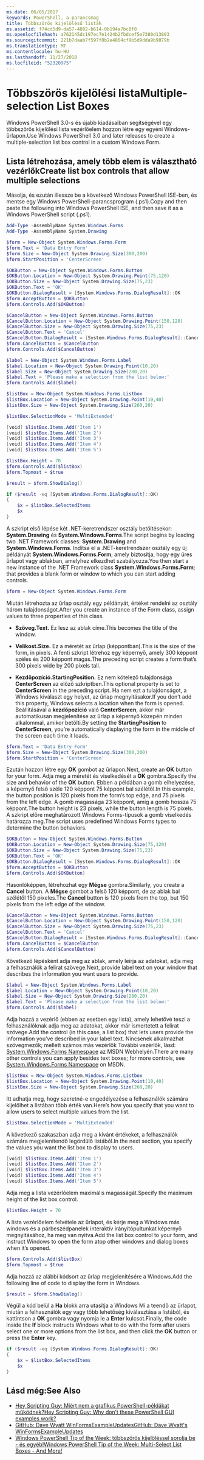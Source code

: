 ```yaml
---
ms.date: 06/05/2017
keywords: PowerShell, a parancsmag
title: Többszörös kijelölésű listák
ms.assetid: f74cd5d9-da57-4802-b614-0b194a7bc8f8
ms.openlocfilehash: a762145dc197ec7e1424b2fbdcef5e7380d13803
ms.sourcegitcommit: 221b7daab7f597f8b2e4864cf9b5d9dda9b9879b
ms.translationtype: MT
ms.contentlocale: hu-HU
ms.lasthandoff: 11/27/2018
ms.locfileid: "52320975"
---
```

# <a name="multiple-selection-list-boxes"></a><span data-ttu-id="2f4cc-103">Többszörös kijelölési lista</span><span class="sxs-lookup"><span data-stu-id="2f4cc-103">Multiple-selection List Boxes</span></span>

<span data-ttu-id="2f4cc-104">Windows PowerShell 3.0-s és újabb kiadásaiban segítségével egy többszörös kijelölési lista vezérlőelem hozzon létre egy egyéni Windows-űrlapon.</span><span class="sxs-lookup"><span data-stu-id="2f4cc-104">Use Windows PowerShell 3.0 and later releases to create a multiple-selection list box control in a custom Windows Form.</span></span>

## <a name="create-list-box-controls-that-allow-multiple-selections"></a><span data-ttu-id="2f4cc-105">Lista létrehozása, amely több elem is választható vezérlők</span><span class="sxs-lookup"><span data-stu-id="2f4cc-105">Create list box controls that allow multiple selections</span></span>

<span data-ttu-id="2f4cc-106">Másolja, és ezután illessze be a következő Windows PowerShell ISE-ben, és mentse egy Windows PowerShell-parancsprogram (.ps1).</span><span class="sxs-lookup"><span data-stu-id="2f4cc-106">Copy and then paste the following into Windows PowerShell ISE, and then save it as a Windows PowerShell script (.ps1).</span></span>

```powershell
Add-Type -AssemblyName System.Windows.Forms
Add-Type -AssemblyName System.Drawing

$form = New-Object System.Windows.Forms.Form
$form.Text = 'Data Entry Form'
$form.Size = New-Object System.Drawing.Size(300,200)
$form.StartPosition = 'CenterScreen'

$OKButton = New-Object System.Windows.Forms.Button
$OKButton.Location = New-Object System.Drawing.Point(75,120)
$OKButton.Size = New-Object System.Drawing.Size(75,23)
$OKButton.Text = 'OK'
$OKButton.DialogResult = [System.Windows.Forms.DialogResult]::OK
$form.AcceptButton = $OKButton
$form.Controls.Add($OKButton)

$CancelButton = New-Object System.Windows.Forms.Button
$CancelButton.Location = New-Object System.Drawing.Point(150,120)
$CancelButton.Size = New-Object System.Drawing.Size(75,23)
$CancelButton.Text = 'Cancel'
$CancelButton.DialogResult = [System.Windows.Forms.DialogResult]::Cancel
$form.CancelButton = $CancelButton
$form.Controls.Add($CancelButton)

$label = New-Object System.Windows.Forms.Label
$label.Location = New-Object System.Drawing.Point(10,20)
$label.Size = New-Object System.Drawing.Size(280,20)
$label.Text = 'Please make a selection from the list below:'
$form.Controls.Add($label)

$listBox = New-Object System.Windows.Forms.Listbox
$listBox.Location = New-Object System.Drawing.Point(10,40)
$listBox.Size = New-Object System.Drawing.Size(260,20)

$listBox.SelectionMode = 'MultiExtended'

[void] $listBox.Items.Add('Item 1')
[void] $listBox.Items.Add('Item 2')
[void] $listBox.Items.Add('Item 3')
[void] $listBox.Items.Add('Item 4')
[void] $listBox.Items.Add('Item 5')

$listBox.Height = 70
$form.Controls.Add($listBox)
$form.Topmost = $true

$result = $form.ShowDialog()

if ($result -eq [System.Windows.Forms.DialogResult]::OK)
{
    $x = $listBox.SelectedItems
    $x
}
```

<span data-ttu-id="2f4cc-107">A szkript első lépése két .NET-keretrendszer osztály betöltésekor: **System.Drawing** és **System.Windows.Forms**.</span><span class="sxs-lookup"><span data-stu-id="2f4cc-107">The script begins by loading two .NET Framework classes: **System.Drawing** and **System.Windows.Forms**.</span></span> <span data-ttu-id="2f4cc-108">Indítsa el a .NET-keretrendszer osztály egy új példányát **System.Windows.Forms.Form**; amely biztosítja, hogy egy üres űrlapot vagy ablakban, amelyhez elkezdhet szabályozza.</span><span class="sxs-lookup"><span data-stu-id="2f4cc-108">You then start a new instance of the .NET Framework class **System.Windows.Forms.Form**; that provides a blank form or window to which you can start adding controls.</span></span>

```powershell
$form = New-Object System.Windows.Forms.Form
```

<span data-ttu-id="2f4cc-109">Miután létrehozta az űrlap osztály egy példányát, értéket rendelni az osztály három tulajdonságot.</span><span class="sxs-lookup"><span data-stu-id="2f4cc-109">After you create an instance of the Form class, assign values to three properties of this class.</span></span>

- <span data-ttu-id="2f4cc-110">**Szöveg.**</span><span class="sxs-lookup"><span data-stu-id="2f4cc-110">**Text.**</span></span> <span data-ttu-id="2f4cc-111">Ez lesz az ablak címe.</span><span class="sxs-lookup"><span data-stu-id="2f4cc-111">This becomes the title of the window.</span></span>

- <span data-ttu-id="2f4cc-112">**Velikost.**</span><span class="sxs-lookup"><span data-stu-id="2f4cc-112">**Size.**</span></span> <span data-ttu-id="2f4cc-113">Ez a méretét az űrlap (képpontban).</span><span class="sxs-lookup"><span data-stu-id="2f4cc-113">This is the size of the form, in pixels.</span></span> <span data-ttu-id="2f4cc-114">A fenti szkript létrehoz egy képernyő, amely 300 képpont széles és 200 képpont magas.</span><span class="sxs-lookup"><span data-stu-id="2f4cc-114">The preceding script creates a form that’s 300 pixels wide by 200 pixels tall.</span></span>

- <span data-ttu-id="2f4cc-115">**Kezdőpozíció.**</span><span class="sxs-lookup"><span data-stu-id="2f4cc-115">**StartingPosition.**</span></span> <span data-ttu-id="2f4cc-116">Ez nem kötelező tulajdonsága **CenterScreen** az előző szkriptben.</span><span class="sxs-lookup"><span data-stu-id="2f4cc-116">This optional property is set to **CenterScreen** in the preceding script.</span></span> <span data-ttu-id="2f4cc-117">Ha nem ezt a tulajdonságot, a Windows kiválaszt egy helyet, az űrlap megnyitásakor.</span><span class="sxs-lookup"><span data-stu-id="2f4cc-117">If you don’t add this property, Windows selects a location when the form is opened.</span></span> <span data-ttu-id="2f4cc-118">Beállításával a **kezdőpozíció** való **CenterScreen**, akkor már automatikusan megjelenítése az űrlap a képernyő közepén minden alkalommal, amikor betölti.</span><span class="sxs-lookup"><span data-stu-id="2f4cc-118">By setting the **StartingPosition** to **CenterScreen**, you’re automatically displaying the form in the middle of the screen each time it loads.</span></span>

```powershell
$form.Text = 'Data Entry Form'
$form.Size = New-Object System.Drawing.Size(300,200)
$form.StartPosition = 'CenterScreen'
```

<span data-ttu-id="2f4cc-119">Ezután hozzon létre egy **OK** gombot az űrlapon.</span><span class="sxs-lookup"><span data-stu-id="2f4cc-119">Next, create an **OK** button for your form.</span></span> <span data-ttu-id="2f4cc-120">Adja meg a méretét és viselkedését a **OK** gombra.</span><span class="sxs-lookup"><span data-stu-id="2f4cc-120">Specify the size and behavior of the **OK** button.</span></span> <span data-ttu-id="2f4cc-121">Ebben a példában a gomb elhelyezése, a képernyő felső széle 120 képpont 75 képpont bal szélétől.</span><span class="sxs-lookup"><span data-stu-id="2f4cc-121">In this example, the button position is 120 pixels from the form’s top edge, and 75 pixels from the left edge.</span></span> <span data-ttu-id="2f4cc-122">A gomb magassága 23 képpont, amíg a gomb hossza 75 képpont.</span><span class="sxs-lookup"><span data-stu-id="2f4cc-122">The button height is 23 pixels, while the button length is 75 pixels.</span></span> <span data-ttu-id="2f4cc-123">A szkript előre meghatározott Windows Forms-típusok a gomb viselkedés határozza meg.</span><span class="sxs-lookup"><span data-stu-id="2f4cc-123">The script uses predefined Windows Forms types to determine the button behaviors.</span></span>

```powershell
$OKButton = New-Object System.Windows.Forms.Button
$OKButton.Location = New-Object System.Drawing.Size(75,120)
$OKButton.Size = New-Object System.Drawing.Size(75,23)
$OKButton.Text = 'OK'
$OKButton.DialogResult = [System.Windows.Forms.DialogResult]::OK
$form.AcceptButton = $OKButton
$form.Controls.Add($OKButton)
```

<span data-ttu-id="2f4cc-124">Hasonlóképpen, létrehozhat egy **Mégse** gombra.</span><span class="sxs-lookup"><span data-stu-id="2f4cc-124">Similarly, you create a **Cancel** button.</span></span> <span data-ttu-id="2f4cc-125">A **Mégse** gombot a felső 120 képpont, de az ablak bal szélétől 150 pixeles.</span><span class="sxs-lookup"><span data-stu-id="2f4cc-125">The **Cancel** button is 120 pixels from the top, but 150 pixels from the left edge of the window.</span></span>

```powershell
$CancelButton = New-Object System.Windows.Forms.Button
$CancelButton.Location = New-Object System.Drawing.Point(150,120)
$CancelButton.Size = New-Object System.Drawing.Size(75,23)
$CancelButton.Text = 'Cancel'
$CancelButton.DialogResult = [System.Windows.Forms.DialogResult]::Cancel
$form.CancelButton = $CancelButton
$form.Controls.Add($CancelButton)
```

<span data-ttu-id="2f4cc-126">Következő lépésként adja meg az ablak, amely leírja az adatokat, adja meg a felhasználók a felirat szövege.</span><span class="sxs-lookup"><span data-stu-id="2f4cc-126">Next, provide label text on your window that describes the information you want users to provide.</span></span>

```powershell
$label = New-Object System.Windows.Forms.Label
$label.Location = New-Object System.Drawing.Point(10,20)
$label.Size = New-Object System.Drawing.Size(280,20)
$label.Text = 'Please make a selection from the list below:'
$form.Controls.Add($label)
```

<span data-ttu-id="2f4cc-127">Adja hozzá a vezérlő (ebben az esetben egy lista), amely lehetővé teszi a felhasználóknak adja meg az adatokat, akkor már ismertetett a felirat szövege.</span><span class="sxs-lookup"><span data-stu-id="2f4cc-127">Add the control (in this case, a list box) that lets users provide the information you’ve described in your label text.</span></span> <span data-ttu-id="2f4cc-128">Nincsenek alkalmazhat szövegmezők; mellett számos más vezérlők További vezérlők, lásd: [System.Windows.Forms Namespace](https://msdn.microsoft.com/library/k50ex0x9(v=vs.110).aspx) az MSDN Webhelyén.</span><span class="sxs-lookup"><span data-stu-id="2f4cc-128">There are many other controls you can apply besides text boxes; for more controls, see [System.Windows.Forms Namespace](https://msdn.microsoft.com/library/k50ex0x9(v=vs.110).aspx) on MSDN.</span></span>

```powershell
$listBox = New-Object System.Windows.Forms.Listbox
$listBox.Location = New-Object System.Drawing.Point(10,40)
$listBox.Size = New-Object System.Drawing.Size(260,20)
```

<span data-ttu-id="2f4cc-129">Itt adhatja meg, hogy szeretné-e engedélyezése a felhasználók számára kijelölhet a listában több érték van.</span><span class="sxs-lookup"><span data-stu-id="2f4cc-129">Here’s how you specify that you want to allow users to select multiple values from the list.</span></span>

```powershell
$listBox.SelectionMode = 'MultiExtended'
```

<span data-ttu-id="2f4cc-130">A következő szakaszban adja meg a kívánt értékeket, a felhasználók számára megjelenítendő legördülő listából.</span><span class="sxs-lookup"><span data-stu-id="2f4cc-130">In the next section, you specify the values you want the list box to display to users.</span></span>

```powershell
[void] $listBox.Items.Add('Item 1')
[void] $listBox.Items.Add('Item 2')
[void] $listBox.Items.Add('Item 3')
[void] $listBox.Items.Add('Item 4')
[void] $listBox.Items.Add('Item 5')
```

<span data-ttu-id="2f4cc-131">Adja meg a lista vezérlőelem maximális magasságát.</span><span class="sxs-lookup"><span data-stu-id="2f4cc-131">Specify the maximum height of the list box control.</span></span>

```powershell
$listBox.Height = 70
```

<span data-ttu-id="2f4cc-132">A lista vezérlőelem felvétele az űrlapot, és kérje meg a Windows más windows és a párbeszédpanelek interaktív irányítópultunkat képernyő megnyitásához, ha meg van nyitva.</span><span class="sxs-lookup"><span data-stu-id="2f4cc-132">Add the list box control to your form, and instruct Windows to open the form atop other windows and dialog boxes when it’s opened.</span></span>

```powershell
$form.Controls.Add($listBox)
$form.Topmost = $true
```

<span data-ttu-id="2f4cc-133">Adja hozzá az alábbi kódsort az űrlap megjelenítésére a Windows.</span><span class="sxs-lookup"><span data-stu-id="2f4cc-133">Add the following line of code to display the form in Windows.</span></span>

```powershell
$result = $form.ShowDialog()
```

<span data-ttu-id="2f4cc-134">Végül a kód belül a **Ha** blokk arra utasítja a Windows Mi a teendő az űrlapot, miután a felhasználók egy vagy több lehetőség kiválasztása a listából, és kattintson a **OK** gombra vagy nyomja le a **Enter**  kulcsot.</span><span class="sxs-lookup"><span data-stu-id="2f4cc-134">Finally, the code inside the **If** block instructs Windows what to do with the form after users select one or more options from the list box, and then click the **OK** button or press the **Enter** key.</span></span>

```powershell
if ($result -eq [System.Windows.Forms.DialogResult]::OK)
{
    $x = $listBox.SelectedItems
    $x
}
```

## <a name="see-also"></a><span data-ttu-id="2f4cc-135">Lásd még:</span><span class="sxs-lookup"><span data-stu-id="2f4cc-135">See Also</span></span>

- [<span data-ttu-id="2f4cc-136">Hey Scripting Guy: Miért nem a grafikus PowerShell-példákat működnek?</span><span class="sxs-lookup"><span data-stu-id="2f4cc-136">Hey Scripting Guy:  Why don’t these PowerShell GUI examples work?</span></span>](https://go.microsoft.com/fwlink/?LinkId=506644)
- [<span data-ttu-id="2f4cc-137">GitHub: Dave Wyatt WinFormsExampleUpdates</span><span class="sxs-lookup"><span data-stu-id="2f4cc-137">GitHub: Dave Wyatt's WinFormsExampleUpdates</span></span>](https://github.com/dlwyatt/WinFormsExampleUpdates)
- [<span data-ttu-id="2f4cc-138">Windows PowerShell Tip of the Week: többszörös kijelöléssel sorolja be - és egyéb!</span><span class="sxs-lookup"><span data-stu-id="2f4cc-138">Windows PowerShell Tip of the Week:  Multi-Select List Boxes - And More!</span></span>](https://technet.microsoft.com/library/ff730950.aspx)